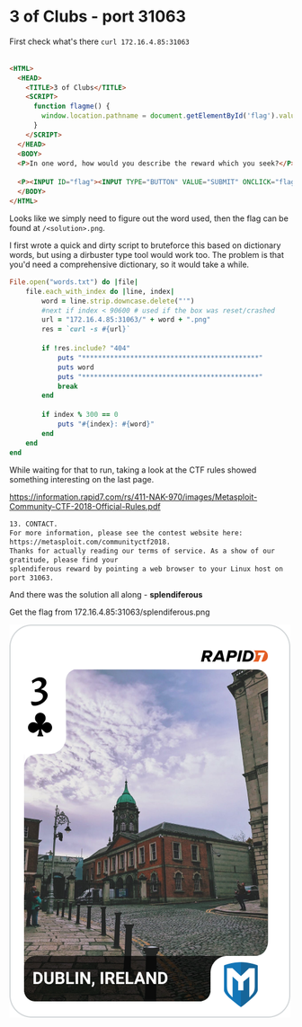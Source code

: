 # 3 of Clubs - port 31063

First check what's there `curl 172.16.4.85:31063`

```html

<HTML>
  <HEAD>
    <TITLE>3 of Clubs</TITLE>
    <SCRIPT>
      function flagme() {
        window.location.pathname = document.getElementById('flag').value + '.png';
      }
    </SCRIPT>
  </HEAD>
  <BODY>
  <P>In one word, how would you describe the reward which you seek?</P>

  <P><INPUT ID="flag"><INPUT TYPE="BUTTON" VALUE="SUBMIT" ONCLICK="flagme()"></P>
  </BODY>
</HTML>
```

Looks like we simply need to figure out the word used, then the flag can be found at `/<solution>.png`.

I first wrote a quick and dirty script to bruteforce this based on dictionary words, but using a dirbuster type tool would work too. The problem is that you'd need a comprehensive dictionary, so it would take a while.

```ruby
File.open("words.txt") do |file|
	file.each_with_index do |line, index|
		word = line.strip.downcase.delete("'")
		#next if index < 90600 # used if the box was reset/crashed
		url = "172.16.4.85:31063/" + word + ".png"
		res = `curl -s #{url}`

		if !res.include? "404"
			puts "********************************************"
			puts word
			puts "********************************************"
			break
		end

		if index % 300 == 0
			puts "#{index}: #{word}"
		end
	end
end
```

While waiting for that to run, taking a look at the CTF rules showed something interesting on the last page.

https://information.rapid7.com/rs/411-NAK-970/images/Metasploit-Community-CTF-2018-Official-Rules.pdf

	13. CONTACT.
	For more information, please see the contest website here:
	https://metasploit.com/communityctf2018.
	Thanks for actually reading our terms of service. As a show of our gratitude, please find your
	splendiferous reward by pointing a web browser to your Linux host on port 31063.

And there was the solution all along - **splendiferous**

Get the flag from 172.16.4.85:31063/splendiferous.png

![3 of clubs](3_of_clubs.png)